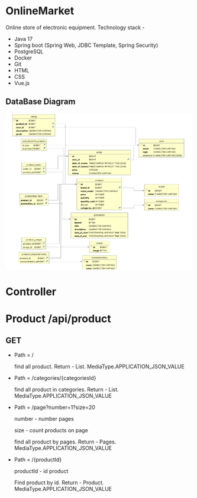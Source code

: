 # OnlineMarket

Online store of electronic equipment.
Technology stack -
<ul>
  <li>Java 17</li>
  <li>Spring boot (Spring Web, JDBC Template, Spring Security)</li>
  <li>PostgreSQL</li>
  <li>Docker</li>
  <li>Git</li>
  <li>HTML</li>
  <li>CSS</li>
  <li>Vue.js</li>
</ul>
<h2>
  DataBase Diagram
</h2>

<img src="https://github.com/faketri/OnlineMarket/blob/master/assets/%D0%A1%D0%BD%D0%B8%D0%BC%D0%BE%D0%BA%20%D1%8D%D0%BA%D1%80%D0%B0%D0%BD%D0%B0%20%D0%BE%D1%82%202023-12-28%2015-03-56.png">

# Controller 

# Product /api/product
<h2>GET</h2>  
<ul>
  <li> Path = / </li>
  <p>find all product. Return - List<Product>. MediaType.APPLICATION_JSON_VALUE</p>
    <li> Path = /categories/{categoriesId} </li>
  <p>find all product in categories. Return - List<Product>. MediaType.APPLICATION_JSON_VALUE</p>
    <li> Path = /page?number=1?size=20 </li>
    <p>number - number pages</p>
    <p>size - count products on page</p>
  <p>find all product by pages. Return - Pages<Product>. MediaType.APPLICATION_JSON_VALUE</p>
    <li> Path = /{productId} </li>
    <p> productId - id product </p>
  <p>Find product by id. Return - Product. MediaType.APPLICATION_JSON_VALUE</p>
</ul>
